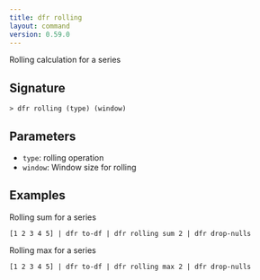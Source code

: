```yaml
---
title: dfr rolling
layout: command
version: 0.59.0
---
```


Rolling calculation for a series

## Signature

```> dfr rolling (type) (window)```

## Parameters

 -  `type`: rolling operation
 -  `window`: Window size for rolling

## Examples

Rolling sum for a series
```shell
[1 2 3 4 5] | dfr to-df | dfr rolling sum 2 | dfr drop-nulls
```

Rolling max for a series
```shell
[1 2 3 4 5] | dfr to-df | dfr rolling max 2 | dfr drop-nulls
```


